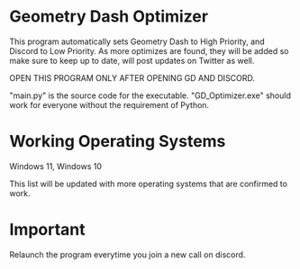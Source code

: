 # Geometry Dash Optimizer

This program automatically sets Geometry Dash to High Priority, and Discord to Low Priority.
As more optimizes are found, they will be added so make sure to keep up to date, will post updates on Twitter as well.

OPEN THIS PROGRAM ONLY AFTER OPENING GD AND DISCORD.

"main.py" is the source code for the executable. "GD_Optimizer.exe" should work for everyone without the requirement of Python.

# Working Operating Systems

Windows 11,
Windows 10

This list will be updated with more operating systems that are confirmed to work. 

# Important

Relaunch the program everytime you join a new call on discord.
